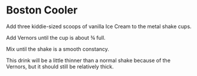 # Boston Cooler

Add three kiddie-sized scoops of vanilla Ice Cream to the metal shake cups.

Add Vernors until the cup is about ¾ full.

Mix until the shake is a smooth constancy.

This drink will be a little thinner than a normal shake because of the Vernors,  but it should still be relatively thick.

